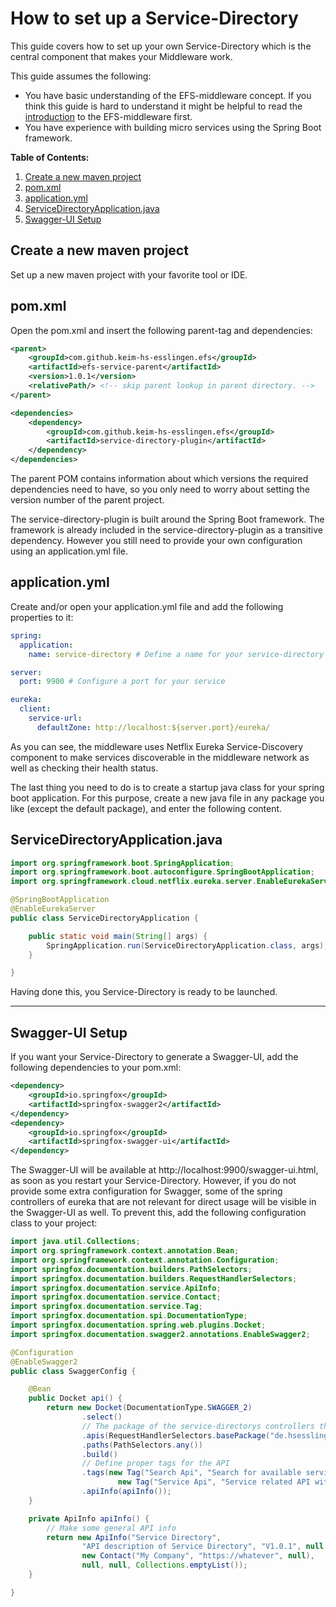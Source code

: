 # How to set up a Service-Directory

This guide covers how to set up your own Service-Directory which is the central component that makes your Middleware work.

This guide assumes the following:

- You have basic understanding of the EFS-middleware concept. If you think this guide is hard to understand it might be helpful to read the [introduction](./middleware-concept-introduction.md) to the EFS-middleware first.
- You have experience with building micro services using the Spring Boot framework.

**Table of Contents:**
1. [Create a new maven project](#create-a-new-maven-project)
1. [pom.xml](#pomxml)
1. [application.yml](#applicationyml)
1. [ServiceDirectoryApplication.java](#servicedirectoryapplicationjava)
1. [Swagger-UI Setup](#Swagger-UI-Setup)




## Create a new maven project

Set up a new maven project with your favorite tool or IDE.

## pom.xml

Open the pom.xml and insert the following parent-tag and dependencies:

```xml
<parent>
    <groupId>com.github.keim-hs-esslingen.efs</groupId>
    <artifactId>efs-service-parent</artifactId>
    <version>1.0.1</version>
    <relativePath/> <!-- skip parent lookup in parent directory. -->
</parent>

<dependencies>
    <dependency>
        <groupId>com.github.keim-hs-esslingen.efs</groupId>
        <artifactId>service-directory-plugin</artifactId>
    </dependency>
</dependencies>
```
The parent POM contains information about which versions the required dependencies need to have, so you only need to worry about setting the version number of the parent project.

The service-directory-plugin is built around the Spring Boot framework. The framework is already included in the service-directory-plugin as a transitive dependency. However you still need to provide your own configuration using an application.yml file.

## application.yml

Create and/or open your application.yml file and add the following properties to it:

```yml
spring:
  application:
    name: service-directory # Define a name for your service-directory

server:
  port: 9900 # Configure a port for your service

eureka:
  client:
    service-url:
      defaultZone: http://localhost:${server.port}/eureka/
```

As you can see, the middleware uses Netflix Eureka Service-Discovery component to make services discoverable in the middleware network as well as checking their health status.

The last thing you need to do is to create a startup java class for your spring boot application. For this purpose, create a new java file in any package you like (except the default package), and enter the following content.

## ServiceDirectoryApplication.java

```java
import org.springframework.boot.SpringApplication;
import org.springframework.boot.autoconfigure.SpringBootApplication;
import org.springframework.cloud.netflix.eureka.server.EnableEurekaServer;

@SpringBootApplication
@EnableEurekaServer
public class ServiceDirectoryApplication {

	public static void main(String[] args) {
		SpringApplication.run(ServiceDirectoryApplication.class, args);
	}

}
```

Having done this, you Service-Directory is ready to be launched.

---

## Swagger-UI Setup

If you want your Service-Directory to generate a Swagger-UI, add the following dependencies to your pom.xml:

```xml
<dependency>
    <groupId>io.springfox</groupId>
    <artifactId>springfox-swagger2</artifactId>
</dependency>
<dependency>
    <groupId>io.springfox</groupId>
    <artifactId>springfox-swagger-ui</artifactId>
</dependency>
```

The Swagger-UI will be available at http://localhost:9900/swagger-ui.html, as soon as you restart your Service-Directory.
However, if you do not provide some extra configuration for Swagger, some of the spring controllers of eureka that are not relevant for direct usage will be visible in the Swagger-UI as well. To prevent this, add the following configuration class to your project:

```java
import java.util.Collections;
import org.springframework.context.annotation.Bean;
import org.springframework.context.annotation.Configuration;
import springfox.documentation.builders.PathSelectors;
import springfox.documentation.builders.RequestHandlerSelectors;
import springfox.documentation.service.ApiInfo;
import springfox.documentation.service.Contact;
import springfox.documentation.service.Tag;
import springfox.documentation.spi.DocumentationType;
import springfox.documentation.spring.web.plugins.Docket;
import springfox.documentation.swagger2.annotations.EnableSwagger2;

@Configuration
@EnableSwagger2
public class SwaggerConfig {

    @Bean
    public Docket api() {
        return new Docket(DocumentationType.SWAGGER_2)
                .select()
                // The package of the service-directorys controllers that provide the REST-APIs
                .apis(RequestHandlerSelectors.basePackage("de.hsesslingen.keim.efs.servicedirectory.controller"))
                .paths(PathSelectors.any())
                .build()
                // Define proper tags for the API
                .tags(new Tag("Search Api", "Search for available services using filter criteria"),
                        new Tag("Service Api", "Service related API with CRUD functionalities"))
                .apiInfo(apiInfo());
    }

    private ApiInfo apiInfo() {
        // Make some general API info
        return new ApiInfo("Service Directory",
                "API description of Service Directory", "V1.0.1", null,
                new Contact("My Company", "https://whatever", null),
                null, null, Collections.emptyList());
    }

}
```